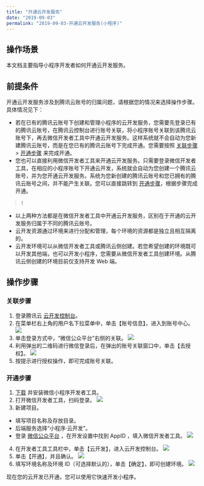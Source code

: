```yaml
---
title: "开通云开发服务"
date: "2019-09-03"
permalink: "2019-09-03-开通云开发服务(小程序)"
---
```



## 操作场景

本文档主要指导小程序开发者如何开通云开发服务。

## 前提条件

开通云开发服务涉及到腾讯云账号的归属问题，请根据您的情况来选择操作步骤。具体情况见下：

- 若在已有的腾讯云账号下创建和管理小程序的云开发服务，您需要先登录已有的腾讯云账号，在腾讯云控制台进行账号关联，将小程序账号关联到该腾讯云账号下，再去微信开发者工具中开通云开发服务。这样系统就不会自动为您新建腾讯云账号，而是在您已有的腾讯云账号下完成开通。您需要按照 [关联步骤](https://cloud.tencent.com/document/product/876/31614#.E5.85.B3.E8.81.94.E6.AD.A5.E9.AA.A4) > [开通步骤](https://cloud.tencent.com/document/product/876/31614#.E5.BC.80.E9.80.9A.E6.AD.A5.E9.AA.A4) 来完成开通。
- 您也可以直接利用微信开发者工具来开通云开发服务。只需要登录微信开发者工具，在相应的小程序账号下开通云开发，系统就会自动为您创建一个腾讯云账号，并为您开通云开发服务。系统为您新创建的腾讯云账号和您已拥有的腾讯云账号之间，并不能产生关联。您可以直接跳转到 [开通步骤](https://cloud.tencent.com/document/product/876/31614#.E5.BC.80.E9.80.9A.E6.AD.A5.E9.AA.A4)，根据步骤完成开通。

> !

- 以上两种方法都是在微信开发者工具中开通云开发服务，区别在于开通的云开发服务归属于不同的腾讯云账号。
- 云开发资源通过环境来进行分配和管理，每个环境的资源都是独立且相互隔离的。
- 云开发环境可以从微信开发者工具或腾讯云侧创建。若您希望创建的环境既可以开发其他端，也可以开发小程序，您需要从微信开发者工具创建环境。从腾讯云侧创建的环境目前仅支持开发 Web 端。

## 操作步骤

### 关联步骤

1. 登录腾讯云 [云开发控制台](https://console.cloud.tencent.com/tcb)。
2. 在菜单栏右上角的用户名下拉菜单中，单击【账号信息】，进入到账号中心。
   ![](https://main.qcloudimg.com/raw/1cf1452f8456424961c9e83b2051d2b7.png)
3. 单击登录方式中，“微信公众平台”右侧的关联。
   ![](https://main.qcloudimg.com/raw/369a3797d72e1e1115cd82c161a49610.png)
4. 利用弹出的二维码进行微信登录后，在弹出的账号关联窗口中，单击【去授权】。
   ![](https://main.qcloudimg.com/raw/9bbe1e77a8665526a488abdb67162901.png)
5. 按提示进行授权操作，即可完成账号关联。

### 开通步骤

1. [下载](https://developers.weixin.qq.com/miniprogram/dev/devtools/download.html) 并安装微信小程序开发者工具。
2. 打开微信开发者工具，扫码登录。
   ![](https://main.qcloudimg.com/raw/5dd8c3c62ec5925720dc04dd387d405a.png)
3. 新建项目。

- 填写项目名称及存放目录。
- 后端服务选择“小程序·云开发”。
- 登录 [微信公众平台](https://mp.weixin.qq.com/wxamp/home/guide?lang=zh_CN&token=1577448402) ，在开发设置中找到 AppID ，填入微信开发者工具。
  ![](https://main.qcloudimg.com/raw/0060b8438c3fff57a4cf40c4346610f4.png)

4. 在开发者工具工具栏中，单击【云开发】，进入云开发控制台。
   ![](https://main.qcloudimg.com/raw/b2e1393024f3099356f68c3918b6f31b.png)
5. 单击【开通】，并且确认。
   ![](https://main.qcloudimg.com/raw/f28586b12ee802a7457c031bc2923dcc.png)
6. 填写环境名称及环境 ID（可选择默认的），单击【确定】，即可创建环境。
   ![](https://main.qcloudimg.com/raw/40e64c50ff60c404ea2bf0686cd3d280.png)

现在您的云开发已开通，您可以使用它快速开发小程序。
